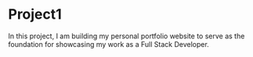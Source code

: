 # Project1
In this project, I am building my personal portfolio website to serve as the foundation for showcasing my work as a Full Stack Developer.
